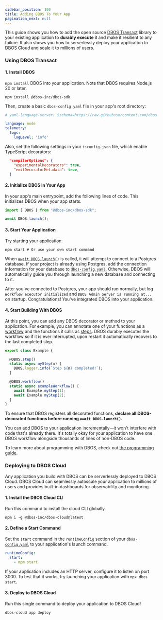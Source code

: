 ```yaml
---
sidebar_position: 100
title: Adding DBOS To Your App
pagination_next: null
---
```


This guide shows you how to add the open source [DBOS Transact](https://github.com/dbos-inc/dbos-transact-ts) library to your existing application to **durably execute** it and make it resilient to any failure.
It also shows you how to serverlessly deploy your application to DBOS Cloud and scale it to millions of users.

### Using DBOS Transact

#### 1. Install DBOS

`npm install` DBOS into your application. Note that DBOS requires Node.js 20 or later.

```shell
npm install @dbos-inc/dbos-sdk
```

Then, create a basic `dbos-config.yaml` file in your app's root directory:

```yaml title="dbos-config.yaml"
# yaml-language-server: $schema=https://raw.githubusercontent.com/dbos-inc/dbos-transact-ts/main/dbos-config.schema.json

language: node
telemetry:
  logs:
    logLevel: 'info'
```

Also, set the following settings in your `tsconfig.json` file, which enable TypeScript decorators:

```json title="tsconfig.json"
  "compilerOptions": {
    "experimentalDecorators": true,
    "emitDecoratorMetadata": true,
  }
```


#### 2. Initialize DBOS in Your App

In your app's main entrypoint, add the following lines of code.
This initializes DBOS when your app starts.

```javascript
import { DBOS } from "@dbos-inc/dbos-sdk";

await DBOS.launch();
```

#### 3. Start Your Application

Try starting your application:

```
npm start # Or use your own start command
```

When [`await DBOS.launch()`](../reference/transactapi/dbos-class#launching-dbos) is called, it will attempt to connect to a Postgres database.
If your project is already using Postgres, add the connection information for your database to [`dbos-config.yaml`](../reference/configuration#database).
Otherwise, DBOS will automatically guide you through launching a new database and connecting to it.

After you've connected to Postgres, your app should run normally, but log ` Workflow executor initialized` and `DBOS Admin Server is running at...` on startup.
Congratulations!  You've integrated DBOS into your application.

#### 4. Start Building With DBOS

At this point, you can add any DBOS decorator or method to your application.
For example, you can annotate one of your functions as a [workflow](./workflow-tutorial.md) and the functions it calls as [steps](./step-tutorial.md).
DBOS durably executes the workflow so if it is ever interrupted, upon restart it automatically recovers to the last completed step.

```typescript
export class Example {

  @DBOS.step()
  static async myStep(n) {
    DBOS.logger.info(`Step ${n} completed!`);
  }

  @DBOS.workflow()
  static async exampleWorkflow() {
    await Example.myStep(1);
    await Example.myStep(2);
  }
}
```

To ensure that DBOS registers all decorated functions, **declare all DBOS-decorated functions before running `await DBOS.launch()`.**

You can add DBOS to your application incrementally&mdash;it won't interfere with code that's already there.
It's totally okay for your application to have one DBOS workflow alongside thousands of lines of non-DBOS code.

To learn more about programming with DBOS, check out [the programming guide](../programming-guide.md).

### Deploying to DBOS Cloud

Any application you build with DBOS can be serverlessly deployed to DBOS Cloud.
DBOS Cloud can seamlessly autoscale your application to millions of users and provides built-in dashboards for observability and monitoring.

#### 1. Install the DBOS Cloud CLI


Run this command to install the cloud CLI globally.


```shell
npm i -g @dbos-inc/dbos-cloud@latest
```

#### 2. Define a Start Command

Set the `start` command in the `runtimeConfig` section of your [`dbos-config.yaml`](../reference/configuration.md) to your application's launch command.

```yaml title="dbos-config.yaml"
runtimeConfig:
  start:
    - npm start
```
If your application includes an HTTP server, configure it to listen on port 3000.
To test that it works, try launching your application with `npx dbos start`.


#### 3. Deploy to DBOS Cloud

Run this single command to deploy your application to DBOS Cloud!

```shell
dbos-cloud app deploy
```
